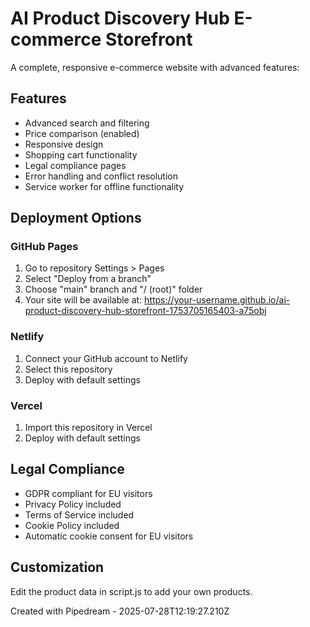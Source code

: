 # AI Product Discovery Hub E-commerce Storefront

A complete, responsive e-commerce website with advanced features:

## Features
- Advanced search and filtering
- Price comparison (enabled)
- Responsive design
- Shopping cart functionality
- Legal compliance pages
- Error handling and conflict resolution
- Service worker for offline functionality

## Deployment Options

### GitHub Pages
1. Go to repository Settings > Pages
2. Select "Deploy from a branch"
3. Choose "main" branch and "/ (root)" folder
4. Your site will be available at: https://your-username.github.io/ai-product-discovery-hub-storefront-1753705165403-a75obj

### Netlify
1. Connect your GitHub account to Netlify
2. Select this repository
3. Deploy with default settings

### Vercel
1. Import this repository in Vercel
2. Deploy with default settings

## Legal Compliance
- GDPR compliant for EU visitors
- Privacy Policy included
- Terms of Service included
- Cookie Policy included
- Automatic cookie consent for EU visitors

## Customization
Edit the product data in script.js to add your own products.

Created with Pipedream - 2025-07-28T12:19:27.210Z
